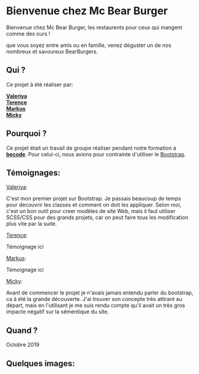 # Bienvenue chez Mc Bear Burger

Bienvenue chez Mc Bear Burger, les restaurents pour ceux qui mangent comme des ours !   

que vous soyez entre amis ou en famille, venez déguster un de nos nombreux et savoureux BearBurgers. 

## Qui ?

Ce projet à été réaliser par:

[__Valeriya__](https://github.com/ValeriyaKozlova)  
[__Terence__](https://github.com/terencehecq)  
[__Markus__](https://github.com/emilemarkus)  
[__Micky__](https://github.com/MickyCompanie)  

## Pourquoi ?

Ce projet était un travail de groupe réaliser pendant notre formation à [__becode__](https://www.becode.org/index_fr.html). Pour celui-ci, nous avions pour contrainte d'utiliser le [Bootstrap](https://getbootstrap.com/).  

## Témoignages:  


[Valeriya](https://github.com/ValeriyaKozlova):  

C'est mon premier projet sur Bootstrap. Je passais beaucoup de temps pour decouvrir les classes et comment on doit les appliquer.  Selon moi,  c'est un bon outil pour creer modèles de site Web, mais il faut utiliser SCSS/CSS pour des grands projets, car on peut faire tous les modification plus vite par la suite.


[Terence](https://github.com/terencehecq):  

Témoignage ici


[Markus](https://github.com/emilemarkus):  

Témoignage ici

[Micky](https://github.com/MickyCompanie):  

Avant de commencer le projet je n'avais jamais entendu parler du bootstrap, ca à été la grande découverte. J'ai trouver son concepte très attirant au départ, mais en l'utilisant je me suis rendu compte qu'il avait un très gros impacte négatif sur la sémentique du site.

## Quand ?

Octobre 2019

## Quelques images:
